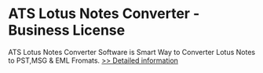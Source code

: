 # ATS Lotus Notes Converter - Business License
ATS Lotus Notes Converter Software is Smart Way to Converter Lotus Notes to PST,MSG & EML Fromats.
[>> Detailed information](https://secure.shareit.com/shareit/product.html?productid=300778865&affiliateid=200057808)